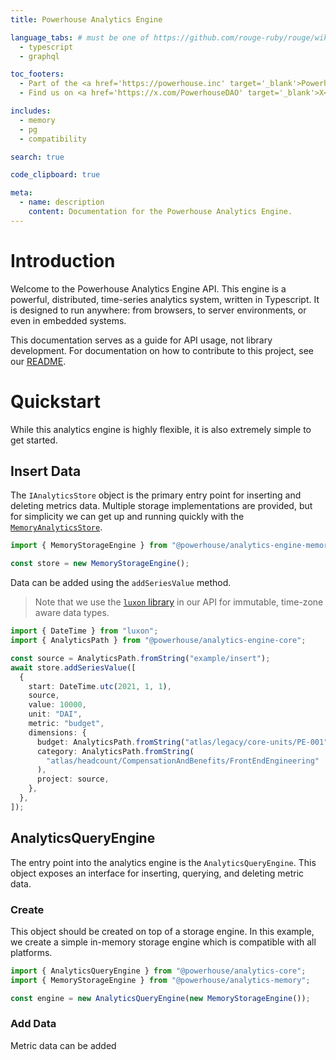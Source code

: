 ```yaml
---
title: Powerhouse Analytics Engine

language_tabs: # must be one of https://github.com/rouge-ruby/rouge/wiki/List-of-supported-languages-and-lexers
  - typescript
  - graphql

toc_footers:
  - Part of the <a href='https://powerhouse.inc' target='_blank'>Powerhouse</a> toolkit.
  - Find us on <a href='https://x.com/PowerhouseDAO' target='_blank'>X</a>!

includes:
  - memory
  - pg
  - compatibility

search: true

code_clipboard: true

meta:
  - name: description
    content: Documentation for the Powerhouse Analytics Engine.
---
```


# Introduction

Welcome to the Powerhouse Analytics Engine API. This engine is a powerful, distributed, time-series analytics system, written in Typescript. It is designed to run anywhere: from browsers, to server environments, or even in embedded systems.

This documentation serves as a guide for API usage, not library development. For documentation on how to contribute to this project, see our [README](https://github.com/powerhouse-inc/analytics-engine/blob/main/README.md).

# Quickstart

While this analytics engine is highly flexible, it is also extremely simple to get started.

## Insert Data

The `IAnalyticsStore` object is the primary entry point for inserting and deleting metrics data. Multiple storage implementations are provided, but for simplicity we can get up and running quickly with the [`MemoryAnalyticsStore`](#memoryanalyticsstore).

```typescript
import { MemoryStorageEngine } from "@powerhouse/analytics-engine-memory";

const store = new MemoryStorageEngine();
```

Data can be added using the `addSeriesValue` method.

> Note that we use the [`luxon` library](https://moment.github.io/luxon/#/) in our API for immutable, time-zone aware data types.

```typescript
import { DateTime } from "luxon";
import { AnalyticsPath } from "@powerhouse/analytics-engine-core";

const source = AnalyticsPath.fromString("example/insert");
await store.addSeriesValue([
  {
    start: DateTime.utc(2021, 1, 1),
    source,
    value: 10000,
    unit: "DAI",
    metric: "budget",
    dimensions: {
      budget: AnalyticsPath.fromString("atlas/legacy/core-units/PE-001"),
      category: AnalyticsPath.fromString(
        "atlas/headcount/CompensationAndBenefits/FrontEndEngineering"
      ),
      project: source,
    },
  },
]);
```

## AnalyticsQueryEngine

The entry point into the analytics engine is the `AnalyticsQueryEngine`. This object exposes an interface for inserting, querying, and deleting metric data.

### Create

This object should be created on top of a storage engine. In this example, we create a simple in-memory storage engine which is compatible with all platforms.

```typescript
import { AnalyticsQueryEngine } from "@powerhouse/analytics-core";
import { MemoryStorageEngine } from "@powerhouse/analytics-memory";

const engine = new AnalyticsQueryEngine(new MemoryStorageEngine());
```

### Add Data

Metric data can be added
